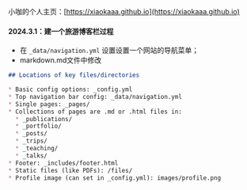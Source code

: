 小咖的个人主页：[https://xiaokaaa.github.io](https://xiaokaaa.github.io)


#### 2024.3.1：建一个旅游博客栏过程
- 在 `_data/navigation.yml` 设置设置一个网站的导航菜单；
- markdown.md文件中修改
```md
## Locations of key files/directories

* Basic config options: _config.yml
* Top navigation bar config: _data/navigation.yml
* Single pages: _pages/
* Collections of pages are .md or .html files in:
  * _publications/
  * _portfolio/
  * _posts/
  * _trips/
  * _teaching/
  * _talks/
* Footer: _includes/footer.html
* Static files (like PDFs): /files/
* Profile image (can set in _config.yml): images/profile.png
```